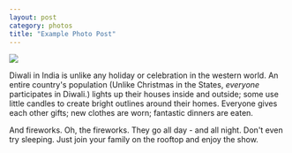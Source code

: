 ```yaml
--- 
layout: post
category: photos
title: "Example Photo Post"
---
```


![](http://farm4.static.flickr.com/3134/2395687738_4a1e8f180b_z.jpg)

Diwali in India is unlike any holiday or celebration in the western world. An entire country's population (Unlike Christmas in the States, *everyone* participates in Diwali.) lights up their houses inside and outside; some use little candles to create bright outlines around their homes. Everyone gives each other gifts; new clothes are worn; fantastic dinners are eaten.

And fireworks. Oh, the fireworks. They go all day - and all night. Don't even try sleeping. Just join your family on the rooftop and enjoy the show.